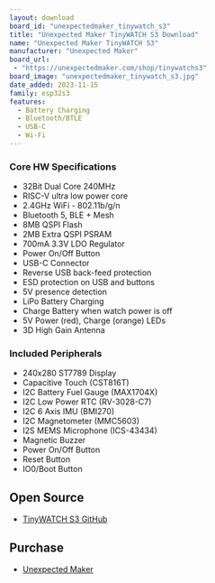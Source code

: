 ```yaml
---
layout: download
board_id: "unexpectedmaker_tinywatch_s3"
title: "Unexpected Maker TinyWATCH S3 Download"
name: "Unexpected Maker TinyWATCH S3"
manufacturer: "Unexpected Maker"
board_url:
 - "https://unexpectedmaker.com/shop/tinywatchs3"
board_image: "unexpectedmaker_tinywatch_s3.jpg"
date_added: 2023-11-15
family: esp32s3
features:
  - Battery Charging
  - Bluetooth/BTLE
  - USB-C
  - Wi-Fi
---
```


### Core HW Specifications
- 32Bit Dual Core 240MHz
- RISC-V ultra low power core
- 2.4GHz WiFi - 802.11b/g/n
- Bluetooth 5, BLE + Mesh
- 8MB QSPI Flash
- 2MB Extra QSPI PSRAM
- 700mA 3.3V LDO Regulator
- Power On/Off Button
- USB-C Connector
- Reverse USB back-feed protection
- ESD protection on USB and buttons
- 5V presence detection
- LiPo Battery Charging
- Charge Battery when watch power is off
- 5V Power (red), Charge (orange) LEDs
- 3D High Gain Antenna

### Included Peripherals
- 240x280 ST7789 Display
- Capacitive Touch (CST816T)
- I2C Battery Fuel Gauge (MAX1704X)
- I2C Low Power RTC (RV-3028-C7)
- I2C 6 Axis IMU (BMI270)
- I2C Magnetometer (MMC5603)
- I2S MEMS Microphone (ICS-43434)
- Magnetic Buzzer
- Power On/Off Button
- Reset Button
- IO0/Boot Button

## Open Source
* [TinyWATCH S3 GitHub](https://github.com/tinywatch-s3)

## Purchase
* [Unexpected Maker](https://unexpectedmaker.com/shop/tinywatchs3)